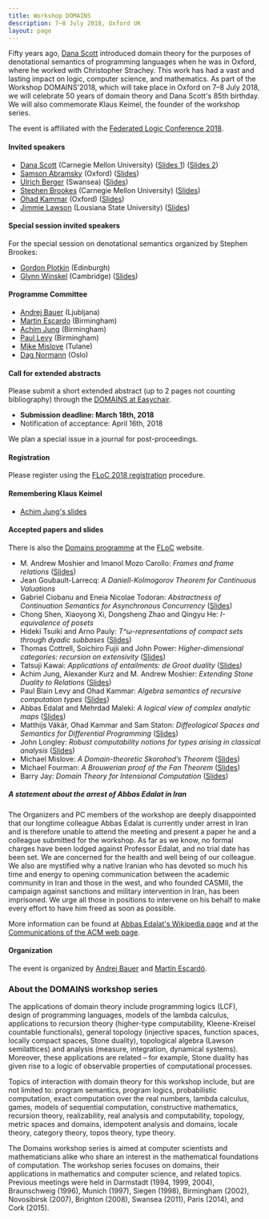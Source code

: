 ```yaml
---
title: Workshop DOMAINS
description: 7–8 July 2018, Oxford UK
layout: page
---
```


Fifty years ago, [Dana Scott](https://www.cs.cmu.edu/~scott/) introduced domain theory for
the purposes of denotational semantics of programming languages when he was in Oxford,
where he worked with Christopher Strachey. This work has had a vast and lasting impact on
logic, computer science, and mathematics. As part of the Workshop DOMAINS'2018, which will
take place in Oxford on 7–8 July 2018, we will celebrate 50 years of domain theory and
Dana Scott's 85th birthday. We will also commemorate Klaus Keimel, the founder of the
workshop series.

The event is affiliated with
the [Federated Logic Conference 2018](http://www.floc2018.org).


#### Invited speakers

* [Dana Scott](https://www.cs.cmu.edu/~scott/) (Carnegie Mellon University) ([Slides 1](slides/Scott1.pdf)) ([Slides 2](slides/Scott2.pdf))
* [Samson Abramsky](https://www.cs.ox.ac.uk/samson.abramsky/) (Oxford) ([Slides](slides/Abramsky.pdf))
* [Ulrich Berger](http://www-compsci.swan.ac.uk/~csulrich/) (Swansea) ([Slides](slides/Berger.pdf))
* [Stephen Brookes](http://www.cs.cmu.edu/~brookes/) (Carnegie Mellon University) ([Slides](slides/Brookes.pdf))
* [Ohad Kammar](http://www.cs.ox.ac.uk/people/ohad.kammar/main.html) (Oxford) ([Slides](slides/Kammar-Vakar-Staton.pdf))
* [Jimmie Lawson](https://www.math.lsu.edu/~lawson/) (Lousiana State University) ([Slides](slides/Lawson.pdf))

#### Special session invited speakers

For the special session on denotational semantics organized by Stephen Brookes:
* [Gordon Plotkin](http://homepages.inf.ed.ac.uk/gdp/) (Edinburgh)
* [Glynn Winskel](https://www.cl.cam.ac.uk/~gw104/) (Cambridge) ([Slides](slides/Winskel.pdf))

#### Programme Committee

* [Andrej Bauer](http://www.andrej.com/) (Ljubljana)
* [Martin Escardo](http://www.cs.bham.ac.uk/~mhe/) (Birmingham)
* [Achim Jung](https://www.cs.bham.ac.uk/~axj/) (Birmingham)
* [Paul Levy](https://www.cs.bham.ac.uk/~pbl/) (Birmingham)
* [Mike Mislove](http://www.cs.tulane.edu/~mwm/) (Tulane)
* [Dag Normann](http://www.mn.uio.no/math/english/people/aca/dnormann/) (Oslo)

#### Call for extended abstracts

Please submit a short extended abstract (up to 2 pages not counting bibliography) through
the [DOMAINS at Easychair](https://easychair.org/conferences/?conf=domains13).

* **Submission deadline: March 18th, 2018**
* Notification of acceptance: April 16th, 2018

We plan a special issue in a journal for post-proceedings.

#### Registration

Please register using the [FLoC 2018 registration](http://www.floc2018.org/register/) procedure.

#### Remembering Klaus Keimel

* [Achim Jung's slides](slides/Jung.pdf)

#### Accepted papers and slides

There is also the [Domains programme](https://easychair.org/smart-program/FLoC2018/Domains-program.html) at the [FLoC](http://www.floc2018.org/) website.

* M. Andrew Moshier and Imanol Mozo Carollo: *Frames and frame relations* ([Slides](slides/Moshier-Mozo.pdf))
* Jean Goubault-Larrecq: *A Daniell-Kolmogorov Theorem for Continuous Valuations*
* Gabriel Ciobanu and Eneia Nicolae Todoran: *Abstractness of Continuation Semantics for Asynchronous Concurrency* ([Slides](slides/Ciobanu-Todoran.pdf))
* Chong Shen, Xiaoyong Xi, Dongsheng Zhao and Qingyu He: *I-equivalence of posets*
* Hideki Tsuiki and Arno Pauly: *T^ω-representations of compact sets through dyadic subbases* ([Slides](slides/Tsuiki.pdf))
* Thomas Cottrell, Soichiro Fujii and John Power: *Higher-dimensional categories: recursion on extensivity* ([Slides](slides/Cottrel-Fujii-Power.pdf))
* Tatsuji Kawai: *Applications of entailments: de Groot duality* ([Slides](slides/Kawai.pdf))
* Achim Jung, Alexander Kurz and M. Andrew Moshier: *Extending Stone Duality to Relations* ([Slides](slides/Moshier-Jung-Kurz.pdf))
* Paul Blain Levy and Ohad Kammar: *Algebra semantics of recursive computation types* ([Slides](slides/Kammar-Levy.pdf))
* Abbas Edalat and Mehrdad Maleki: *A logical view of complex analytic maps* ([Slides](slides/Maleki-Edalat.pdf))
* Matthijs Vákár, Ohad Kammar and Sam Staton: *Diffeological Spaces and Semantics for Differential Programming* ([Slides](slides/Matthijs-Kammar-Staton.pdf))
* John Longley: *Robust computability notions for types arising in classical analysis* ([Slides](slides/Longley.pdf))
* Michael Mislove: *A Domain-theoretic Skorohod’s Theorem* ([Slides](slides/Mislove.pdf))
* Michael Fourman: *A Brouwerian proof of the Fan Theorem* ([Slides](slides/Fourman.pdf))
* Barry Jay: *Domain Theory for Intensional Computation* ([Slides](slides/Jay.pdf))

##### A statement about the arrest of Abbas Edalat in Iran

The Organizers and PC members of the workshop are deeply disappointed that our longtime
colleague Abbas Edalat is currently under arrest in Iran and is therefore unable to attend
the meeting and present a paper he and a colleague submitted for the workshop. As far as
we know, no formal charges have been lodged against Professor Edalat, and no trial date
has been set. We are concerned for the health and well being of our colleague. We also are
mystified why a native Iranian who has devoted so much his time and energy to opening
communication between the academic community in Iran and those in the west, and who
founded CASMII, the campaign against sanctions and military intervention in Iran, has been
imprisoned. We urge all those in positions to intervene on his behalf to make every effort
to have him freed as soon as possible.

More information can be found at [Abbas Edalat's Wikipedia page](https://en.wikipedia.org/wiki/Abbas_Edalat) and at the [Communications
of the ACM web page](https://cacm.acm.org/opinion/articles/228407-our-concerns-about-the-arrest-of-abbas-edalat-in-iran/fulltext).

#### Organization

The event is organized by [Andrej Bauer](http://www.andrej.com/) and [Martín Escardó](http://www.cs.bham.ac.uk/~mhe/).

### About the DOMAINS workshop series

The applications of domain theory include programming logics (LCF), design of programming
languages, models of the lambda calculus, applications to recursion theory (higher-type
computability, Kleene-Kreisel countable functionals), general topology (injective spaces,
function spaces, locally compact spaces, Stone duality), topological algebra (Lawson
semilattices) and analysis (measure, integration, dynamical systems). Moreover, these
applications are related – for example, Stone duality has given rise to a logic of
observable properties of computational processes.

Topics of interaction with domain theory for this workshop include, but are not limited
to: program semantics, program logics, probabilistic computation, exact computation over
the real numbers, lambda calculus, games, models of sequential computation, constructive
mathematics, recursion theory, realizability, real analysis and computability, topology,
metric spaces and domains, idempotent analysis and domains, locale theory, category
theory, topos theory, type theory.

The Domains workshop series is aimed at computer scientists and mathematicians alike who
share an interest in the mathematical foundations of computation. The workshop series
focuses on domains, their applications in mathematics and computer science, and related
topics. Previous meetings were held in Darmstadt (1994, 1999, 2004), Braunschweig (1996),
Munich (1997), Siegen (1998), Birmingham (2002), Novosibirsk (2007), Brighton (2008),
Swansea (2011), Paris (2014), and Cork (2015).
